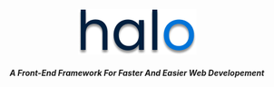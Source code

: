 <p align="center">
  <img src="https://github.com/amirhoseinqd/HaloCSS/blob/9159c11a1cef67e46eb5fb9ac50722a1c613fb12/halo.png">
</p>


<h5 align="center">A Front-End Framework For Faster And Easier Web Developement</h5> 
